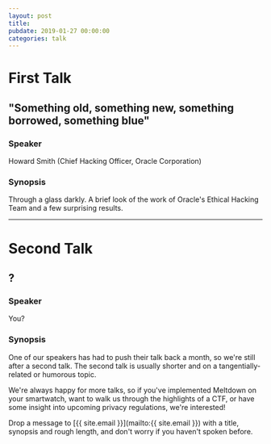 ```yaml
---
layout: post
title:
pubdate: 2019-01-27 00:00:00
categories: talk
---
```


# First Talk

## "Something old, something new, something borrowed, something blue"

### Speaker

Howard Smith (Chief Hacking Officer, Oracle Corporation)

### Synopsis

Through a glass darkly. A brief look of the work of Oracle's Ethical
Hacking Team and a few surprising results.

<hr>

# Second Talk

## ?

### Speaker

You?

### Synopsis

One of our speakers has had to push their talk back a month, so
we're still after a second talk. The second talk is usually shorter and on a tangentially-related or humorous topic.

We're always happy for more talks, so if you've implemented Meltdown on your smartwatch,
want to walk us through the highlights of a CTF, or have some insight into upcoming privacy
regulations, we're interested!

Drop a message to [{{ site.email }}](mailto:{{ site.email }}) with a title,
synopsis and rough length, and don't worry if you haven't spoken before.


